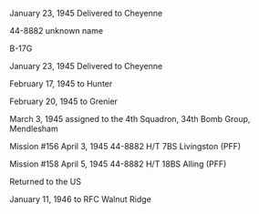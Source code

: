 





January 23, 1945 Delivered to Cheyenne






 




44-8882 unknown name

B-17G

January 23, 1945 Delivered to Cheyenne

February 17, 1945 to Hunter

February 20, 1945 to Grenier

March 3, 1945 assigned to the 4th Squadron, 34th
Bomb Group, Mendlesham

Mission #156 April 3, 1945 44-8882 H/T 7BS Livingston (PFF)

Mission #158 April 5, 1945 44-8882 H/T 18BS Alling (PFF)

Returned to the US

January 11, 1946 to RFC Walnut Ridge





